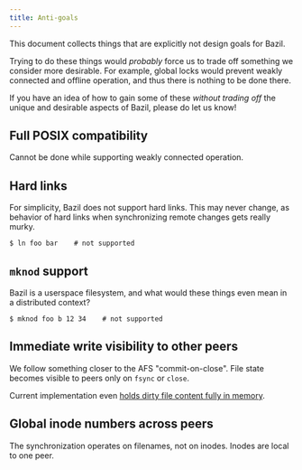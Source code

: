 ```yaml
---
title: Anti-goals
---
```


This document collects things that are explicitly not design goals for
Bazil.

Trying to do these things would *probably* force us to trade off
something we consider more desirable. For example, global locks would
prevent weakly connected and offline operation, and thus there is
nothing to be done there.

If you have an idea of how to gain some of these *without trading off*
the unique and desirable aspects of Bazil, please do let us know!


## <span id="posix"/> Full POSIX compatibility

Cannot be done while supporting weakly connected operation.

## <span id="limits-hardlink"/> Hard links

For simplicity, Bazil does not support hard links. This may never
change, as behavior of hard links when synchronizing remote changes
gets really murky.

``` console
$ ln foo bar    # not supported
```

## <span id="mknod"/> `mknod` support

Bazil is a userspace filesystem, and what would these things even mean
in a distributed context?

``` console
$ mknod foo b 12 34    # not supported
```

## <span id="sync-write"/> Immediate write visibility to other peers

We follow something closer to the AFS "commit-on-close". File state
becomes visible to peers only on `fsync` or `close`.

Current implementation even
[holds dirty file content fully in memory](/doc/status#limits-inmem).


## <span id="global-inodes"/> Global inode numbers across peers

The synchronization operates on filenames, not on inodes. Inodes are
local to one peer.

